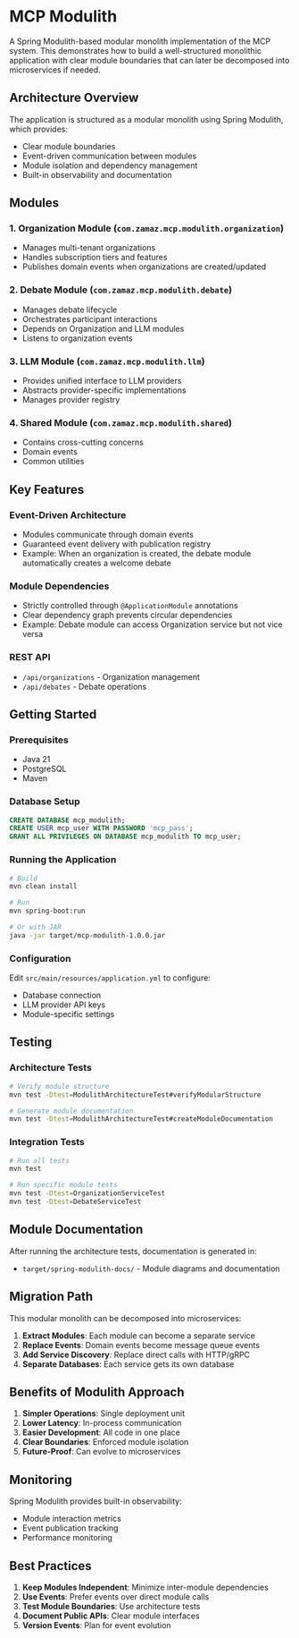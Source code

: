 # MCP Modulith

A Spring Modulith-based modular monolith implementation of the MCP system. This demonstrates how to build a well-structured monolithic application with clear module boundaries that can later be decomposed into microservices if needed.

## Architecture Overview

The application is structured as a modular monolith using Spring Modulith, which provides:
- Clear module boundaries
- Event-driven communication between modules
- Module isolation and dependency management
- Built-in observability and documentation

## Modules

### 1. Organization Module (`com.zamaz.mcp.modulith.organization`)
- Manages multi-tenant organizations
- Handles subscription tiers and features
- Publishes domain events when organizations are created/updated

### 2. Debate Module (`com.zamaz.mcp.modulith.debate`)
- Manages debate lifecycle
- Orchestrates participant interactions
- Depends on Organization and LLM modules
- Listens to organization events

### 3. LLM Module (`com.zamaz.mcp.modulith.llm`)
- Provides unified interface to LLM providers
- Abstracts provider-specific implementations
- Manages provider registry

### 4. Shared Module (`com.zamaz.mcp.modulith.shared`)
- Contains cross-cutting concerns
- Domain events
- Common utilities

## Key Features

### Event-Driven Architecture
- Modules communicate through domain events
- Guaranteed event delivery with publication registry
- Example: When an organization is created, the debate module automatically creates a welcome debate

### Module Dependencies
- Strictly controlled through `@ApplicationModule` annotations
- Clear dependency graph prevents circular dependencies
- Example: Debate module can access Organization service but not vice versa

### REST API
- `/api/organizations` - Organization management
- `/api/debates` - Debate operations

## Getting Started

### Prerequisites
- Java 21
- PostgreSQL
- Maven

### Database Setup
```sql
CREATE DATABASE mcp_modulith;
CREATE USER mcp_user WITH PASSWORD 'mcp_pass';
GRANT ALL PRIVILEGES ON DATABASE mcp_modulith TO mcp_user;
```

### Running the Application
```bash
# Build
mvn clean install

# Run
mvn spring-boot:run

# Or with JAR
java -jar target/mcp-modulith-1.0.0.jar
```

### Configuration
Edit `src/main/resources/application.yml` to configure:
- Database connection
- LLM provider API keys
- Module-specific settings

## Testing

### Architecture Tests
```bash
# Verify module structure
mvn test -Dtest=ModulithArchitectureTest#verifyModularStructure

# Generate module documentation
mvn test -Dtest=ModulithArchitectureTest#createModuleDocumentation
```

### Integration Tests
```bash
# Run all tests
mvn test

# Run specific module tests
mvn test -Dtest=OrganizationServiceTest
mvn test -Dtest=DebateServiceTest
```

## Module Documentation

After running the architecture tests, documentation is generated in:
- `target/spring-modulith-docs/` - Module diagrams and documentation

## Migration Path

This modular monolith can be decomposed into microservices:

1. **Extract Modules**: Each module can become a separate service
2. **Replace Events**: Domain events become message queue events
3. **Add Service Discovery**: Replace direct calls with HTTP/gRPC
4. **Separate Databases**: Each service gets its own database

## Benefits of Modulith Approach

1. **Simpler Operations**: Single deployment unit
2. **Lower Latency**: In-process communication
3. **Easier Development**: All code in one place
4. **Clear Boundaries**: Enforced module isolation
5. **Future-Proof**: Can evolve to microservices

## Monitoring

Spring Modulith provides built-in observability:
- Module interaction metrics
- Event publication tracking
- Performance monitoring

## Best Practices

1. **Keep Modules Independent**: Minimize inter-module dependencies
2. **Use Events**: Prefer events over direct module calls
3. **Test Module Boundaries**: Use architecture tests
4. **Document Public APIs**: Clear module interfaces
5. **Version Events**: Plan for event evolution